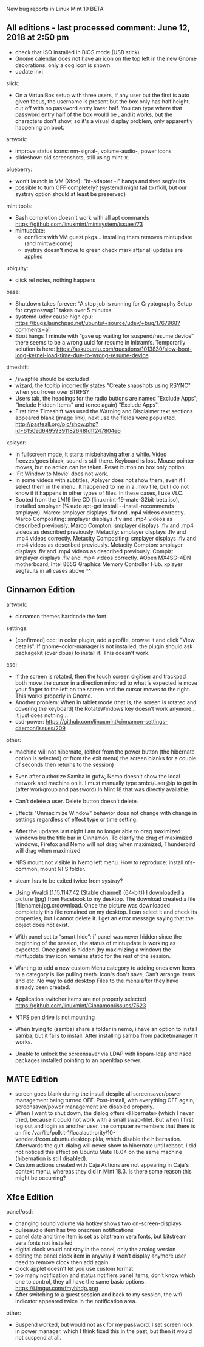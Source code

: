 New bug reports in Linux Mint 19 BETA

All editions - last processed comment: June 12, 2018 at 2:50 pm
---------------------------------------------------------------

- check that ISO installed in BIOS mode (USB stick)
- Gnome calendar does not have an icon on the top left in the new Gnome decorations, only a cog icon is shown.
- update inxi

slick:
  - On a VirtualBox setup with three users, if any user but the first is auto given focus, the username is present but the box only has half height, cut off with no password entry lower half. You can type where that password entry half of the box would be , and it works, but the characters don't show, so it's a visual display problem, only apparently happening on boot.

artwork:
  - improve status icons: nm-signal-, volume-audio-, power icons
  - slideshow: old screenshots, still using mint-x.

blueberry:
  - won't launch in VM (Xfce): "bt-adapter -i" hangs and then segfaults
  - possible to turn OFF completely? (systemd might fail to rfkill, but our systray option should at least be preserved)

mint tools:
  - Bash completion doesn't work with all apt commands https://github.com/linuxmint/mintsystem/issues/73
  - mintupdate:
    - conflicts with VM guest pkgs... installing them removes mintupdate (and mintwelcome)
    - systray doesn't move to green check mark after all updates are applied

ubiquity:
  - click rel notes, nothing happens

base:
  - Shutdown takes forever: “A stop job is running for Cryptography Setup for cryptoswap1” takes over 5 minutes
  - systemd-udev cause high cpu: https://bugs.launchpad.net/ubuntu/+source/udev/+bug/1767968?comments=all
  - Boot hangs 1 minute with “gave up waiting for suspend/resume device”
		there seems to be a wrong uuid for resume in initramfs.
		Temporarily solution is here: https://askubuntu.com/questions/1013830/slow-boot-long-kernel-load-time-due-to-wrong-resume-device

timeshift:
  - /swapfile should be excluded
  - wizard, the tooltip incorrectly states "Create snapshots using RSYNC" when you hover over BTRFS?
  - Users tab, the headings for the radio buttons are named "Exclude Apps", "Include Hidden Items" and (once again) "Exclude Apps".
  - First time Timeshift was used the Warning and Disclaimer text sections appeared blank (image link), next use the fields were populated. http://pasteall.org/pic/show.php?id=61509d64959391182648fdff247804e6

xplayer:
  - In fullscreen mode, it starts misbehaving after a while. Video freezes/goes black, sound is still there. Keyboard is lost. Mouse pointer moves, but no action can be taken. Reset button on box only option.
  - 'Fit Window to Movie' does not work.
  - In some videos with subtitles, Xplayer does not show them, even if I select them in the menu. It happened to me in a .mkv file, but I do not know if it happens in other types of files. In these cases, I use VLC.
  - Booted from the LM19 live CD (linuxmint-19-mate-32bit-beta.iso), installed smplayer (%sudo apt-get install --install-recommends smplayer).
		Marco: smplayer displays .flv and .mp4 videos correctly.
		Marco Compositing: smplayer displays .flv and .mp4 videos as described previously.
		Marco Compton: smplayer displays .flv and .mp4 videos as described previously.
		Metacity: smplayer displays .flv and .mp4 videos correctly.
		Metacity Compositing: smplayer displays .flv and .mp4 videos as described previously.
		Metacity Compton: smplayer displays .flv and .mp4 videos as described previously.
		Compiz: smplayer displays .flv and .mp4 videos correctly.
		AOpen MX4SG-4DN motherboard, Intel 865G Graphics Memory Controller Hub.
		xplayer segfaults in all cases above ^^

Cinnamon Edition
----------------

artwork:
  - cinnamon themes hardcode the font

settings:
  - [confirmed] ccc: in color plugin, add a profile, browse it and click "View details". If gnome-color-manager is not installed, the plugin should ask packagekit (over dbus) to install it. This doesn't work.

csd:
  - If the screen is rotated, then the touch screen digitiser and trackpad both move the cursor in a direction mirrored to what is expected ie move your finger to the left on the screen and the cursor moves to the right. This works properly in Gnome.
  - Another problem: When in tablet mode (that is, the screen is rotated and covering the keyboard) the RotateWindows key doesn't work anymore... It just does nothing...
  - csd-power: https://github.com/linuxmint/cinnamon-settings-daemon/issues/209

other:
  - machine will not hibernate, (either from the power button (the hibernate option is selected) or from the exit menu) the screen blanks for a couple of seconds then returns to the session)
  - Even after authorize Samba in gufw, Nemo doesn’t show the local network and machine on it. I must manually type smb://user@ip to get in (after workgroup and password) In Mint 18 that was directly available.

- Can't delete a user. Delete button doesn't delete.
- Effects "Unmaximize Window" behavior does not change with change in settings regardless of effect type or time setting.
- After the updates last night I am no longer able to drag maximized windows bu the title bar in Cinnamon.  To clarify the drag of maximized windows, Firefox and Nemo will not drag when maximized, Thunderbird will drag when maximized
- NFS mount not visible in Nemo left menu. How to reproduce: install nfs-common, mount NFS folder.
- steam has to be exited twice from systray?
- Using Vivaldi (1.15.1147.42 (Stable channel) (64-bit)) I downloaded a picture (jpg) from Facebook to my desktop. The download created a file (filename).jpg.crdownload. Once the picture was downloaded completely this file remained on my desktop. I can select it and check its properties, but I cannot delete it. I get an error message saying that the object does not exist.
- With panel set to “smart hide”: if panel was never hidden since the beginning of the session, the status of mintupdate is working as expected. Once panel is hidden (by maximizing a window) the mintupdate tray icon remains static for the rest of the session.
- Wanting to add a new custom Menu category to adding ones own Items to a category is like pulling teeth. Icon's don't save, Can't arrange Items and etc. No way to add desktop Files to the menu after they have already been created.
- Application switcher items are not properly selected https://github.com/linuxmint/Cinnamon/issues/7623
- NTFS pen drive is not mounting
- When trying to (samba) share a folder in nemo, i have an option to install samba, but it fails to install. After installing samba from packetmanager it works.
- Unable to unlock the screensaver via LDAP with libpam-ldap and nscd packages installed pointing to an openldap server.


MATE Edition
------------

- screen goes blank during the install despite all screensaver/power management being turned OFF. Post-install, with everything OFF again, screensaver/power management are disabled properly.
- When I want to shut down, the dialog offers «Hibernate» (which I never tried, because it could not work with a small swap-file). But when I first log out and login as another user, the computer remembers that there is an file /var/lib/polkit-1/localauthority/10-vendor.d/com.ubuntu.desktop.pkla, which disable the hibernation. Afterwards the quit-dialog will never show to hibernate until reboot. I did not noticed this effect on Ubuntu Mate 18.04 on the same machine (hibernation is still disabled).
- Custom actions created with Caja Actions are not appearing in Caja's context menu, whereas they did in Mint 18.3. Is there some reason this might be occurring?

Xfce Edition
------------

panel/osd:
  - changing sound volume via hotkey shows two on-screen-displays
  - pulseaudio item has two onscreen notifications
  - panel date and time item is set as bitstream vera fonts, but bitstream vera fonts not installed
  - digital clock would not stay in the panel, only the analog version
  - editing the panel clock item in anyway it won’t display anymore user need to remove clock then add again
  - clock applet doesn't let you use custom format
  - too many notification and status notifiers panel items, don’t know which one to control, they all have the same basic options. https://i.imgur.com/fmyhhdp.png
  - After switching to a guest session and back to my session, the wifi indicator appeared twice in the notification area.

other:
  - Suspend worked, but would not ask for my password. I set screen lock in power manager, which I think fixed this in the past, but then it would not suspend at all.
